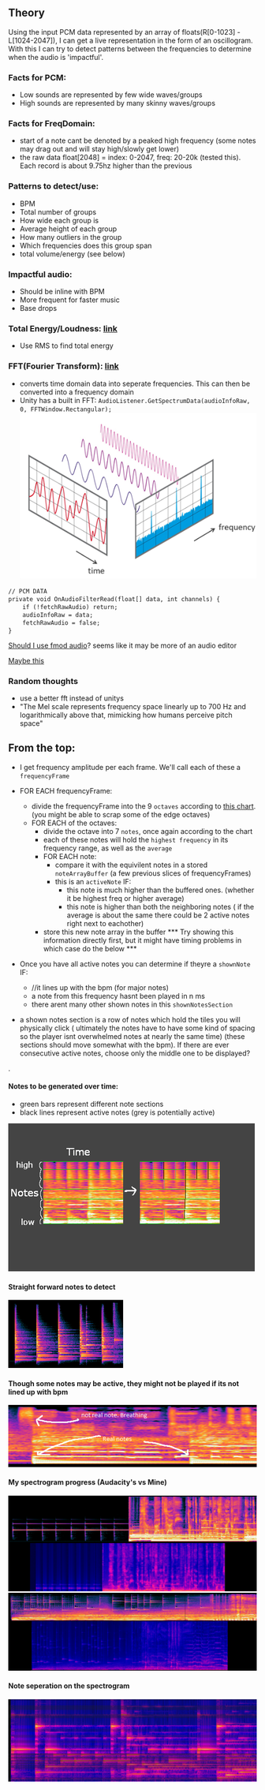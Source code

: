 ## Theory

Using the input PCM data represented by an array of floats(R[0-1023] - L[1024-2047]), I can get a live representation in the form of an oscillogram.
With this I can try to detect patterns between the frequencies to determine when the audio is 'impactful'.


### Facts for PCM:
* Low sounds are represented by few wide waves/groups
* High sounds are represented by many skinny waves/groups

### Facts for FreqDomain:
* start of a note cant be denoted by a peaked high frequency (some notes may drag out and will stay high/slowly get lower)
* the raw data float[2048] = index: 0-2047, freq: 20-20k (tested this). Each record is about 9.75hz higher than the previous

### Patterns to detect/use:
* BPM
* Total number of groups
* How wide each group is
* Average height of each group
* How many outliers in the group
* Which frequencies does this group span
* total volume/energy (see below)

### Impactful audio:
* Should be inline with BPM
* More frequent for faster music
* Base drops

### Total Energy/Loudness: [link](https://dsp.stackexchange.com/questions/2951/loudness-of-pcm-stream/2953#2953)
* Use RMS to find total energy


### FFT(Fourier Transform): [link](https://www.codeproject.com/KB/audio-video/SoundViewer.aspx)
* converts time domain data into seperate frequencies. This can then be converted into a frequency domain
* Unity has a built in FFT: `AudioListener.GetSpectrumData(audioInfoRaw, 0, FFTWindow.Rectangular);`
![fft](Images/Testing/fft.png)

```
// PCM DATA
private void OnAudioFilterRead(float[] data, int channels) {
    if (!fetchRawAudio) return;
    audioInfoRaw = data;
    fetchRawAudio = false;
}
```


[Should I use fmod audio](https://www.fmod.com/docs/2.01/unity/user-guide.html)? seems like it may be more of an audio editor

[Maybe this](https://discussions.unity.com/t/how-to-do-a-fft-in-unity/139527/3)

### Random thoughts
 * use a better fft instead of unitys
 * "The Mel scale represents frequency space linearly up to 700 Hz and logarithmically above that, mimicking how humans perceive pitch space"

## From the top:

 * I get frequency amplitude per each frame. We'll call each of these a `frequencyFrame`
 * FOR EACH frequencyFrame:
    * divide the frequencyFrame into the 9 `octaves` according to [this chart](https://mixbutton.com/music-tools/frequency-and-pitch/music-note-to-frequency-chart). (you might be able to scrap some of the edge octaves)
    * FOR EACH of the octaves:
        * divide the octave into 7 `notes`, once again according to the chart
        * each of these notes will hold the `highest frequency` in its frequency range, as well as the `average`
        * FOR EACH note:
            * compare it with the equivilent notes in a stored `noteArrayBuffer` (a few previous slices of frequencyFrames)
            * this is an `activeNote` IF:
                * this note is much higher than the buffered ones. (whether it be highest freq or higher average)
                * this note is higher than both the neighboring notes ( if the average is about the same there could be 2 active notes right next to eachother)
        * store this new note array in the buffer
 *** Try showing this information directly first, but it might have timing problems in which case do the below ***

 * Once you have all active notes you can determine if theyre a `shownNote` IF:
    * //it lines up with the bpm (for major notes)
    * a note from this frequency hasnt been played in n ms
    * there arent many other shown notes in this `shownNotesSection`
 * a shown notes section is a row of notes which hold the tiles you will physically click ( ultimately the notes have to have some kind of spacing so the player isnt overwhelmed notes at nearly the same time) (these sections should move somewhat with the bpm). If there are ever consecutive active notes, choose only the middle one to be displayed?

.

#### Notes to be generated over time:
 * green bars represent different note sections
 * black lines represent active notes (grey is potentially active)

![example of notes](./Images/Theory/noteExample.png)

#### Straight forward notes to detect
 ![good notes](./Images/Theory/specNotes.png)

#### Though some notes may be active, they might not be played if its not lined up with bpm
 ![Bad notes](./Images/Theory/specNotes2.png)



#### My spectrogram progress (Audacity's vs Mine)
 ![Bad notes](./Images/Theory/customSpectrograph.png)
 ![Bad notes](./Images/Theory/customSpectrograph2.png)

#### Note seperation on the spectrogram
 ![Note Seperation](./Images/Theory/noteSeperation.png)